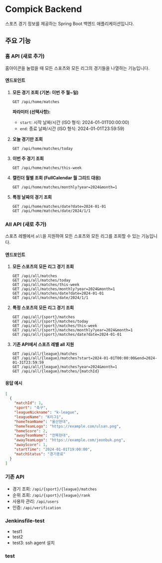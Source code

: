 # Compick Backend

스포츠 경기 정보를 제공하는 Spring Boot 백엔드 애플리케이션입니다.

## 주요 기능

### 홈 API (새로 추가)
홈아이콘을 눌렀을 때 모든 스포츠와 모든 리그의 경기들을 나열하는 기능입니다.

#### 엔드포인트

1. **모든 경기 조회 (기본: 이번 주 월~일)**
   ```
   GET /api/home/matches
   ```
   
   **파라미터 (선택사항):**
   - `start`: 시작 날짜/시간 (ISO 형식: 2024-01-01T00:00:00)
   - `end`: 종료 날짜/시간 (ISO 형식: 2024-01-01T23:59:59)

2. **오늘 경기만 조회**
   ```
   GET /api/home/matches/today
   ```

3. **이번 주 경기 조회**
   ```
   GET /api/home/matches/this-week
   ```

4. **캘린더 월별 조회 (FullCalendar 월 그리드 대응)**
   ```
   GET /api/home/matches/monthly?year=2024&month=1
   ```

5. **특정 날짜의 경기 조회**
   ```
   GET /api/home/matches/date?date=2024-01-01
   GET /api/home/matches/date/2024/1/1
   ```

### All API (새로 추가)
스포츠 레벨에서 `all`을 지원하여 모든 스포츠와 모든 리그를 조회할 수 있는 기능입니다.

#### 엔드포인트

1. **모든 스포츠의 모든 리그 경기 조회**
   ```
   GET /api/all/matches
   GET /api/all/matches/today
   GET /api/all/matches/this-week
   GET /api/all/matches/monthly?year=2024&month=1
   GET /api/all/matches/date?date=2024-01-01
   GET /api/all/matches/date/2024/1/1
   ```

2. **특정 스포츠의 모든 리그 경기 조회**
   ```
   GET /api/all/{sport}/matches
   GET /api/all/{sport}/matches/today
   GET /api/all/{sport}/matches/this-week
   GET /api/all/{sport}/matches/monthly?year=2024&month=1
   GET /api/all/{sport}/matches/date?date=2024-01-01
   ```

3. **기존 API에서 스포츠 레벨 all 지원**
   ```
   GET /api/all/{league}/matches
   GET /api/all/{league}/matches?start=2024-01-01T00:00:00&end=2024-01-31T23:59:59
   GET /api/all/{league}/matches?year=2024&month=1
   GET /api/all/{league}/matches/{matchId}
   ```

#### 응답 예시
```json
[
  {
    "matchId": 1,
    "sport": "축구",
    "leagueNickname": "k-league",
    "leagueName": "K리그1",
    "homeTeamName": "울산현대",
    "homeTeamLogo": "https://example.com/ulsan.png",
    "homeScore": 2,
    "awayTeamName": "전북현대",
    "awayTeamLogo": "https://example.com/jeonbuk.png",
    "awayScore": 1,
    "startTime": "2024-01-01T19:00:00",
    "matchStatus": "경기종료"
  }
]
```

### 기존 API
- 경기 조회: `/api/{sport}/{league}/matches`
- 순위 조회: `/api/{sport}/{league}/rank`
- 사용자 관리: `/api/users`
- 인증: `/api/verification`

### Jenkinsfile-test
- test1
- test2
- test3: ssh agent 설치

### test